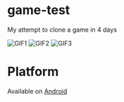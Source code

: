 # game-test
My attempt to clone a game in 4 days

![GIF1](https://github.com/HiImLen/game-test/assets/87873614/d9fd48ee-7bd5-4ce9-8973-c0f8fd4a3577)
![GIF2](https://github.com/HiImLen/game-test/assets/87873614/714889d7-f0a0-427c-b60c-ae6dcd4b9feb)
![GIF3](https://github.com/HiImLen/game-test/assets/87873614/83ead076-5d64-46a1-b3dd-62a6ee649a73)


# Platform
Available on [Android](https://github.com/HiImLen/game-test/releases/tag/1.0)
